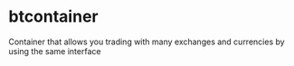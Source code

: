 # btcontainer
Container that allows you trading with many exchanges and currencies by using the same interface
